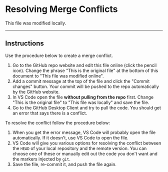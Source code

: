 # Resolving Merge Conflicts

This file was modified locally.

***

## Instructions

Use the procedure below to create a merge conflict.

1. Go to the GitHub repo website and edit this file online (click the pencil icon). Change the phrase "This is the original file" at the bottom of this document to "This file was modified online".
1. Add a commit message at the top of the file and click the "Commit changes" button. Your commit will be pushed to the repo automatically by the GitHub website.
1. In VS Code open the file **without pulling from the repo** first. Change "This is the original file" to "This file was locally" and save the file.
1. Go to the GitHub Desktop Client and try to pull the code. You should get an error that says there is a conflict.

To resolve the conflict follow the procedure below:

1. When you get the error message, VS Code will probably open the file automatically. If it doesn't, use VS Code to open the file.
1. VS Code will give you various options for resolving the conflict between the `HEAD` of your local repository and the remote version. You can choose one of these or manually edit out the code you don't want and the markers injected by `git`.
1. Save the file, re-commit it, and push the file again.
